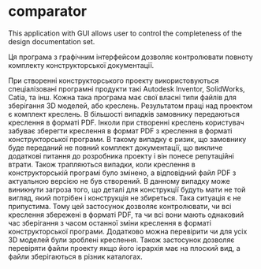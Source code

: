 # comparator

This application with GUI allows user to control the completeness of the design documentation set.

Ця програма з графічним інтерфейсом дозволяє контролювати повноту комплекту конструкторської документації.

При створенні конструкторського проекту використовуються спеціалізовані програмні продукти такі Autodesk Inventor, SolidWorks, Catia, та інш. Кожна така програма має свої власні типи файлів для зберігання 3D моделей, або креслень. Результатом праці над проектом є комплект креслень. В більшості випадків замовнику передаються креслення в форматі PDF.
Інколи при створенні креслень користувач забуває зберегти креслення в формат PDF з креслення в форматі конструкторської програми. В такому випадку є ризик, що замовнику буде переданий не повний комплект документації, що викличе додаткові питання до розробника проекту і він понесе репутаційні втрати.
Також трапляються випадки, коли креслення в конструкторській програмі було змінено, а відповідний файл PDF з актуальною версією не був створений. В данному випадку може виникнути загроза того, що деталі для конструкції будуть мати не той вигляд, який потрібен і конструкція не збиреться.
Така ситуація є не припустима. Тому цей застосунок дозволяє контролювати, чи всі креслення збережені в форматі PDF, та чи всі вони мають однаковий час зберігання з часом останної зміни креслення в форматі конструкторської програми.
Додатково можна перевірити чи для усіх 3D моделей були зроблені креслення.
Також застосунок дозволяє перевіряти файли проекту якщо його ієрархія має на плоский вид, а файли зберігаються в різник каталогах.
